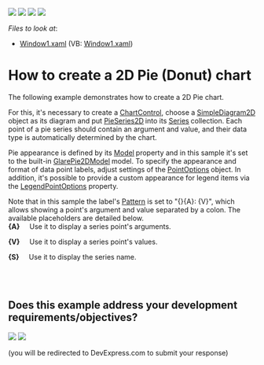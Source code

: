 <!-- default badges list -->
![](https://img.shields.io/endpoint?url=https://codecentral.devexpress.com/api/v1/VersionRange/128569084/10.1.4%2B)
[![](https://img.shields.io/badge/Open_in_DevExpress_Support_Center-FF7200?style=flat-square&logo=DevExpress&logoColor=white)](https://supportcenter.devexpress.com/ticket/details/E1648)
[![](https://img.shields.io/badge/📖_How_to_use_DevExpress_Examples-e9f6fc?style=flat-square)](https://docs.devexpress.com/GeneralInformation/403183)
[![](https://img.shields.io/badge/💬_Leave_Feedback-feecdd?style=flat-square)](#does-this-example-address-your-development-requirementsobjectives)
<!-- default badges end -->
<!-- default file list -->
*Files to look at*:

* [Window1.xaml](./CS/Window1.xaml) (VB: [Window1.xaml](./VB/Window1.xaml))
<!-- default file list end -->
# How to create a 2D Pie (Donut) chart


<p>The following example demonstrates how to create a 2D Pie chart. </p><p>For this, it's necessary to create a <a href="http://documentation.devexpress.com/#WPF/clsDevExpressXpfChartsChartControltopic"><u>ChartControl</u></a>, choose a <a href="http://documentation.devexpress.com/#WPF/clsDevExpressXpfChartsSimpleDiagram2Dtopic"><u>SimpleDiagram2D</u></a> object as its diagram and put <a href="http://documentation.devexpress.com/#WPF/clsDevExpressXpfChartsPieSeries2Dtopic"><u>PieSeries2D</u></a><strong> </strong>into its <a href="http://documentation.devexpress.com/#WPF/DevExpressXpfChartsDiagram_Seriestopic"><u>Series</u></a><strong> </strong>collection. Each point of a pie series should contain an argument and value, and their data type is automatically determined by the chart. </p><p>Pie appearance is defined by its <a href="http://documentation.devexpress.com/#WPF/DevExpressXpfChartsPieSeries2D_Modeltopic"><u>Model</u></a><strong> </strong>property and in this sample it's set to the built-in <a href="http://documentation.devexpress.com/#WPF/clsDevExpressXpfChartsGlarePie2DModeltopic"><u>GlarePie2DModel</u></a><strong> </strong>model. To specify the appearance and format of data point labels, adjust settings of the <a href="http://documentation.devexpress.com/#WPF/DevExpressXpfChartsSeries_PointOptionstopic"><u>PointOptions</u></a><strong> </strong>object. In addition, it's possible to provide a custom appearance for legend items via the <a href="http://documentation.devexpress.com/#WPF/DevExpressXpfChartsSeries_LegendPointOptionstopic"><u>LegendPointOptions</u></a> property.</p><p>Note that in this sample the label's <a href="http://documentation.devexpress.com/#WPF/DevExpressXpfChartsPointOptions_Patterntopic"><u>Pattern</u></a> is set to "{}{A}: {V}", which allows showing a point's argument and value separated by a colon. The available placeholders are detailed below.<br />
<strong>{A}</strong>     Use it to display a series point's arguments.</p><p><strong>{V}</strong>     Use it to display a series point's values.</p><p><strong>{S}</strong>     Use it to display the series name.</p><br />


<br/>


<!-- feedback -->
## Does this example address your development requirements/objectives?

[<img src="https://www.devexpress.com/support/examples/i/yes-button.svg"/>](https://www.devexpress.com/support/examples/survey.xml?utm_source=github&utm_campaign=how-to-create-a-2d-pie-donut-chart-e1648&~~~was_helpful=yes) [<img src="https://www.devexpress.com/support/examples/i/no-button.svg"/>](https://www.devexpress.com/support/examples/survey.xml?utm_source=github&utm_campaign=how-to-create-a-2d-pie-donut-chart-e1648&~~~was_helpful=no)

(you will be redirected to DevExpress.com to submit your response)
<!-- feedback end -->
